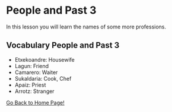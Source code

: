 # ​People and Past 3

In this lesson you will learn the names of some more professions.

## Vocabulary People and Past 3
* Etxekoandre: Housewife
* Lagun: Friend
* Camarero: Waiter
* Sukaldaria: Cook, Chef
* Apaiz: Priest
* Arrotz: Stranger

[ Go Back to Home Page!](..)
